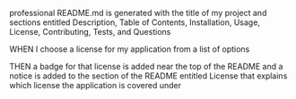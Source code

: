 professional README.md is generated with the title of my project and sections entitled Description, Table of Contents, Installation, Usage, License, Contributing, Tests, and Questions

WHEN I choose a license for my application from a list of options

THEN a badge for that license is added near the top of the README and a notice is added to the section of the README entitled License that explains which license the application is covered under